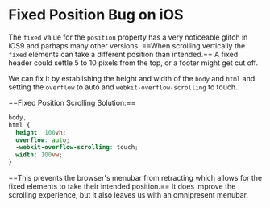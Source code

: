 # Fixed Position Bug on iOS

The `fixed` value for the `position` property has a very noticeable glitch in
iOS9 and parhaps many other versions. ==When scrolling vertically the
`fixed` elements can take a different position than intended.== A fixed header
could settle 5 to 10 pixels from the top, or a footer might get cut off.

We can fix it by establishing the height and width of the `body` and
`html` and setting the `overflow` to auto and
`webkit-overflow-scrolling` to touch.

==Fixed Position Scrolling Solution:==

```scss
body,
html {
  height: 100vh;
  overflow: auto;
  -webkit-overflow-scrolling: touch;
  width: 100vw;
}
```

==This prevents the browser's menubar from retracting which allows for the fixed
elements to take their intended position.== It does improve the
scrolling experience, but it also leaves us with an omnipresent menubar.

